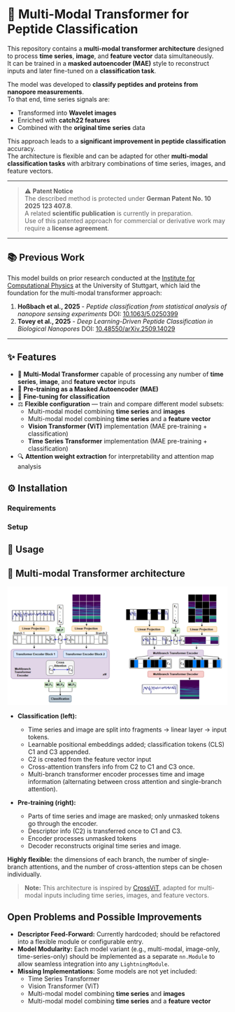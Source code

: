 # 🧬 Multi-Modal Transformer for Peptide Classification

This repository contains a **multi-modal transformer architecture** designed to process **time series**, **image**, and **feature vector** data simultaneously.  
It can be trained in a **masked autoencoder (MAE)** style to reconstruct inputs and later fine-tuned on a **classification task**.

The model was developed to **classify peptides and proteins from nanopore measurements**.  
To that end, time series signals are:
- Transformed into **Wavelet images**
- Enriched with **catch22 features**
- Combined with the **original time series** data

This approach leads to a **significant improvement in peptide classification** accuracy.  
The architecture is flexible and can be adapted for other **multi-modal classification tasks** with arbitrary combinations of time series, images, and feature vectors.

---

> ⚠️ **Patent Notice**  
> The described method is protected under **German Patent No. 10 2025 123 407.8**.  
> A related **scientific publication** is currently in preparation.  
> Use of this patented approach for commercial or derivative work may require a **license agreement**.

---

## 📚 Previous Work

This model builds on prior research conducted at the [Institute for Computational Physics](https://www.icp.uni-stuttgart.de/) at the University of Stuttgart, which laid the foundation for the multi-modal transformer approach:

1. **Hoßbach et al., 2025** - *Peptide classification from statistical analysis of nanopore sensing experiments*
   DOI: [10.1063/5.0250399](https://doi.org/10.1063/5.0250399)
2. **Tovey et al., 2025** - *Deep Learning-Driven Peptide Classification in Biological Nanopores*
   DOI: [10.48550/arXiv.2509.14029](https://doi.org/10.48550/arXiv.2509.14029)
   
---

## ✨ Features

- 🔗 **Multi-Modal Transformer** capable of processing any number of **time series**, **image**, and **feature vector** inputs  
- 🧠 **Pre-training as a Masked Autoencoder (MAE)**  
- 🎯 **Fine-tuning for classification**  
- ⚖️ **Flexible configuration** — train and compare different model subsets:
  - Multi-modal model combining **time series** and **images**
  - Multi-modal model combining **time series** and a **feature vector**
  - **Vision Transformer (ViT)** implementation (MAE pre-training + classification)
  - **Time Series Transformer** implementation (MAE pre-training + classification)
- 🔍 **Attention weight extraction** for interpretability and attention map analysis

## ⚙️ Installation

### Requirements

### Setup

## 🚀 Usage

## 🤖 Multi-modal Transformer architecture

<p align="center">
  <img src="images/Multi-Modal-Architecture.png" width="800" alt="Model Architecture">
</p>

- **Classification (left):**
  - Time series and image are split into fragments → linear layer → input tokens.
  - Learnable positional embeddings added; classification tokens (CLS) C1 and C3 appended.
  - C2 is created from the feature vector input
  - Cross-attention transfers info from C2 to C1 and C3 once.
  - Multi-branch transformer encoder processes time and image information (alternating between cross attention and single-branch      attention).

- **Pre-training (right):**
  - Parts of time series and image are masked; only unmasked tokens go through the encoder.
  - Descriptor info (C2) is transferred once to C1 and C3.
  - Encoder processes unmasked tokens
  - Decoder reconstructs original time series and image.
    
**Highly flexible:** the dimensions of each branch, the number of single-branch attentions, and the number of cross-attention steps can be chosen individually.

> **Note:** This architecture is inspired by [CrossViT](https://arxiv.org/abs/2103.14899), adapted for multi-modal inputs including time series, images, and feature vectors.


##  Open Problems and Possible Improvements

- **Descriptor Feed-Forward:** Currently hardcoded; should be refactored into a flexible module or configurable entry.  
- **Model Modularity:** Each model variant (e.g., multi-modal, image-only, time-series-only) should be implemented as a separate `nn.Module` to allow seamless integration into any `LightningModule`.  
- **Missing Implementations:** Some models are not yet included:  
  - Time Series Transformer  
  - Vision Transformer (ViT)  
  - Multi-modal model combining **time series** and **images**  
  - Multi-modal model combining **time series** and a **feature vector**  


